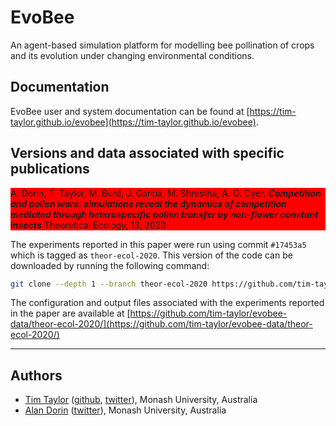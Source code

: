 # EvoBee

An agent-based simulation platform for modelling bee pollination of crops and its evolution under changing environmental conditions.

## Documentation

EvoBee user and system documentation can be found at [https://tim-taylor.github.io/evobee](https://tim-taylor.github.io/evobee).

## Versions and data associated with specific publications

<div style="background-color: red">
A. Dorin, T. Taylor, M. Burd, J. Garcia, M. Shrestha, A. G. Dyer. <strong><em>Competition and pollen wars: simulations reveal the dynamics of competition mediated through heterospecific pollen transfer by non-flower constant insects</em></strong> Theoretical Ecology, 13, 2020
</div>

The experiments reported in this paper were run using commit `#17453a5` which is tagged as `theor-ecol-2020`. This version of the code can be downloaded by running the following command:
```bash
git clone --depth 1 --branch theor-ecol-2020 https://github.com/tim-taylor/evobee.git
``` 
The configuration and output files associated with the experiments reported in the paper are available at [https://github.com/tim-taylor/evobee-data/theor-ecol-2020/](https://github.com/tim-taylor/evobee-data/theor-ecol-2020/)

---

## Authors
* [Tim Taylor](http://timt.co) ([github](https://github.com/tim-taylor), [twitter](https://twitter.com/drtimt)), Monash University, Australia
* [Alan Dorin](https://research.monash.edu/en/persons/alan-dorin) ([twitter](https://twitter.com/NRGBunny1)), Monash University, Australia
<!--stackedit_data:
eyJoaXN0b3J5IjpbNTI2OTgzODg2LDc1NTMyODE2OSwtMTc5Nz
c0NTAxNCwtMjAxNzYyNTgzNywtMTU1NzI3Njc3NCwtMTgyNTk1
NDg3OCwtMTA0MzIwMDQwNywtOTk5OTU5NTU0LC0xNzk4MDg2Nj
U4LC0xNDk4ODc5MzE3LC03OTUyMDgyNzgsLTExNTA1MjkyMjVd
fQ==
-->